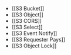 - [[S3 Bucket]]
- [[S3 Object]]
- [[S3 CORS]]
- [[S3 Select]]
- [[S3 Event Notify]]
- [[S3 Requester Pays]]
- [[S3 Object Lock]]